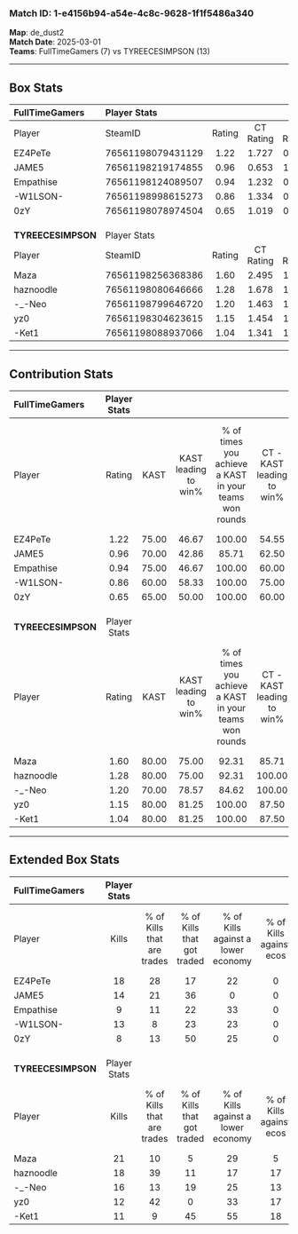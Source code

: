 ### Match ID: 1-e4156b94-a54e-4c8c-9628-1f1f5486a340  
**Map**: de_dust2  
**Match Date**: 2025-03-01  
**Teams**: FullTimeGamers (7) vs TYREECESIMPSON (13)  

---  

## Box Stats  

| **FullTimeGamers** | Player Stats      |        |           |          |       |      |       |         |        |      |     |
| :- | :- | :-: | :-: | :-: | :-: | :-: | :-: | :-: | :-: | :-: | :-: |
| Player             | SteamID           | Rating | CT Rating | T Rating | KAST  | ADR  | Kills | Assists | Deaths | K/D  | HS% |
| EZ4PeTe            | 76561198079431129 |  1.22  |   1.727   |  0.536   | 75.00 | 70.9 |  18   |    2    |   15   | 1.20 | 16  |
| JAME5              | 76561198219174855 |  0.96  |   0.653   |  1.433   | 70.00 | 72.0 |  14   |    2    |   17   | 0.82 | 50  |
| Empathise          | 76561198124089507 |  0.94  |   1.232   |  0.843   | 75.00 | 85.5 |   9   |    9    |   14   | 0.64 | 22  |
| -W1LSON-           | 76561198998615273 |  0.86  |   1.334   |  0.285   | 60.00 | 62.8 |  13   |    5    |   16   | 0.81 | 53  |
| 0zY                | 76561198078974504 |  0.65  |   1.019   |  0.394   | 65.00 | 59.1 |   8   |    7    |   17   | 0.47 | 37  |
|                    |                   |        |           |          |       |      |       |         |        |      |     |
|                    |                   |        |           |          |       |      |       |         |        |      |     |
|                    |                   |        |           |          |       |      |       |         |        |      |     |
| **TYREECESIMPSON** | Player Stats      |        |           |          |       |      |       |         |        |      |     |
| Player             | SteamID           | Rating | CT Rating | T Rating | KAST  | ADR  | Kills | Assists | Deaths | K/D  | HS% |
| Maza               | 76561198256368386 |  1.60  |   2.495   |  1.187   | 80.00 | 95.7 |  21   |    6    |   11   | 1.91 | 57  |
| haznoodle          | 76561198080646666 |  1.28  |   1.678   |  1.243   | 80.00 | 71.4 |  18   |    1    |   14   | 1.29 | 61  |
| -_-Neo             | 76561198799646720 |  1.20  |   1.463   |  1.082   | 70.00 | 90.3 |  16   |    5    |   14   | 1.14 | 56  |
| yz0                | 76561198304623615 |  1.15  |   1.454   |  1.200   | 80.00 | 77.1 |  12   |    2    |   10   | 1.20 | 83  |
| -Ket1              | 76561198088937066 |  1.04  |   1.341   |  1.066   | 80.00 | 81.3 |  11   |    7    |   14   | 0.79 | 72  |
---  

## Contribution Stats  

| **FullTimeGamers** | Player Stats |       |                      |                                                        |                           |                                                             |                          |                                                            |
| :- | :-: | :-: | :-: | :-: | :-: | :-: | :-: | :-: |
| Player             |    Rating    | KAST  | KAST leading to win% | % of times you achieve a KAST in your teams won rounds | CT - KAST leading to win% | CT - % of times you achieve a KAST in your teams won rounds | T - KAST leading to win% | T - % of times you achieve a KAST in your teams won rounds |
| EZ4PeTe            |     1.22     | 75.00 |        46.67         |                         100.00                         |           54.55           |                           100.00                            |          25.00           |                           100.00                           |
| JAME5              |     0.96     | 70.00 |        42.86         |                         85.71                          |           62.50           |                            83.33                            |          16.67           |                           100.00                           |
| Empathise          |     0.94     | 75.00 |        46.67         |                         100.00                         |           60.00           |                           100.00                            |          20.00           |                           100.00                           |
| -W1LSON-           |     0.86     | 60.00 |        58.33         |                         100.00                         |           75.00           |                           100.00                            |          25.00           |                           100.00                           |
| 0zY                |     0.65     | 65.00 |        50.00         |                         100.00                         |           60.00           |                           100.00                            |          25.00           |                           100.00                           |
|                    |              |       |                      |                                                        |                           |                                                             |                          |                                                            |
|                    |              |       |                      |                                                        |                           |                                                             |                          |                                                            |
|                    |              |       |                      |                                                        |                           |                                                             |                          |                                                            |
| **TYREECESIMPSON** | Player Stats |       |                      |                                                        |                           |                                                             |                          |                                                            |
| Player             |    Rating    | KAST  | KAST leading to win% | % of times you achieve a KAST in your teams won rounds | CT - KAST leading to win% | CT - % of times you achieve a KAST in your teams won rounds | T - KAST leading to win% | T - % of times you achieve a KAST in your teams won rounds |
| Maza               |     1.60     | 80.00 |        75.00         |                         92.31                          |           85.71           |                            85.71                            |          66.67           |                           100.00                           |
| haznoodle          |     1.28     | 80.00 |        75.00         |                         92.31                          |          100.00           |                           100.00                            |          55.56           |                           83.33                            |
| -_-Neo             |     1.20     | 70.00 |        78.57         |                         84.62                          |          100.00           |                           100.00                            |          57.14           |                           66.67                            |
| yz0                |     1.15     | 80.00 |        81.25         |                         100.00                         |           87.50           |                           100.00                            |          75.00           |                           100.00                           |
| -Ket1              |     1.04     | 80.00 |        81.25         |                         100.00                         |           87.50           |                           100.00                            |          75.00           |                           100.00                           |
---  

## Extended Box Stats  

| **FullTimeGamers** | Player Stats |                            |                            |                                    |                         |                              |                                 |        |                             |                                     |                          |                               |                            |
| :- | :-: | :-: | :-: | :-: | :-: | :-: | :-: | :-: | :-: | :-: | :-: | :-: | :-: |
| Player             |    Kills     | % of Kills that are trades | % of Kills that got traded | % of Kills against a lower economy | % of Kills against ecos | % of Kills that are flawless | % of Kills that are close duels | Deaths | % of Deaths that get traded | % of Deaths against a lower economy | % of Deaths against ecos | % of Deaths that are flawless | % of Deaths that are close |
| EZ4PeTe            |      18      |             28             |             17             |                 22                 |            0            |              89              |                6                |   15   |              7              |                  7                  |            0             |              73               |             0              |
| JAME5              |      14      |             21             |             36             |                 0                  |            0            |              86              |                0                |   17   |              0              |                 12                  |            0             |              47               |             0              |
| Empathise          |      9       |             11             |             22             |                 33                 |            0            |              56              |                0                |   14   |             36              |                 14                  |            0             |              50               |             7              |
| -W1LSON-           |      13      |             8              |             23             |                 23                 |            0            |              69              |                0                |   16   |             13              |                 13                  |            0             |              75               |             0              |
| 0zY                |      8       |             13             |             50             |                 25                 |            0            |              50              |               25                |   17   |             18              |                 18                  |            0             |              59               |             0              |
|                    |              |                            |                            |                                    |                         |                              |                                 |        |                             |                                     |                          |                               |                            |
|                    |              |                            |                            |                                    |                         |                              |                                 |        |                             |                                     |                          |                               |                            |
|                    |              |                            |                            |                                    |                         |                              |                                 |        |                             |                                     |                          |                               |                            |
| **TYREECESIMPSON** | Player Stats |                            |                            |                                    |                         |                              |                                 |        |                             |                                     |                          |                               |                            |
| Player             |    Kills     | % of Kills that are trades | % of Kills that got traded | % of Kills against a lower economy | % of Kills against ecos | % of Kills that are flawless | % of Kills that are close duels | Deaths | % of Deaths that get traded | % of Deaths against a lower economy | % of Deaths against ecos | % of Deaths that are flawless | % of Deaths that are close |
| Maza               |      21      |             10             |             5              |                 29                 |            5            |              57              |                0                |   11   |             36              |                 27                  |            18            |              73               |             0              |
| haznoodle          |      18      |             39             |             11             |                 17                 |           17            |              61              |                0                |   14   |             36              |                 14                  |            0             |              86               |             0              |
| -_-Neo             |      16      |             13             |             19             |                 25                 |           13            |              50              |                6                |   14   |              7              |                 21                  |            14            |              86               |             0              |
| yz0                |      12      |             42             |             0              |                 33                 |           17            |             100              |                0                |   10   |             20              |                 20                  |            0             |              60               |             10             |
| -Ket1              |      11      |             9              |             45             |                 55                 |           18            |              55              |                0                |   14   |             36              |                 14                  |            7             |              64               |             14             |
